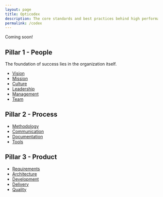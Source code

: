 ```yaml
---
layout: page
title: Opticodex
description: The core standards and best practices behind high performance IT organizations
permalink: /codex
---
```


<div class="alert alert-info" role="alert">
  Coming soon!
</div>

<h2>Pillar 1 - People</h2>

The foundation of success lies in the organization itself.

<ul>
	<li><a href="{{ site.url }}/codex/vision">Vision</a></li>
	<li><a href="{{ site.url }}/codex/mission">Mission</a></li>
	<li><a href="{{ site.url }}/codex/culture">Culture</a></li>
	<li><a href="{{ site.url }}/codex/leadership">Leadership</a></li>
	<li><a href="{{ site.url }}/codex/management">Management</a></li>
	<li><a href="{{ site.url }}/codex/team">Team</a></li>
</ul>


<h2>Pillar 2 - Process</h2>

<ul>
	<li><a href="{{ site.url }}/codex/methodology">Methodology</a></li>
	<li><a href="{{ site.url }}/codex/communication">Communication</a></li>
	<li><a href="{{ site.url }}/codex/documentation">Documentation</a></li>
	<li><a href="{{ site.url }}/codex/tools">Tools</a></li>
</ul>


<h2>Pillar 3 - Product</h2>

<ul>
	<li><a href="{{ site.url }}/codex/requirements">Requirements</a></li>
	<li><a href="{{ site.url }}/codex/architecture">Architecture</a></li>
	<li><a href="{{ site.url }}/codex/development">Development</a></li>
	<li><a href="{{ site.url }}/codex/delivery">Delivery</a></li>
	<li><a href="{{ site.url }}/codex/quality">Quality</a></li>
</ul>

<!-- TODO: VC: Business value / business case -->

<!-- TODO: VC -->

<!--
foundations

-->